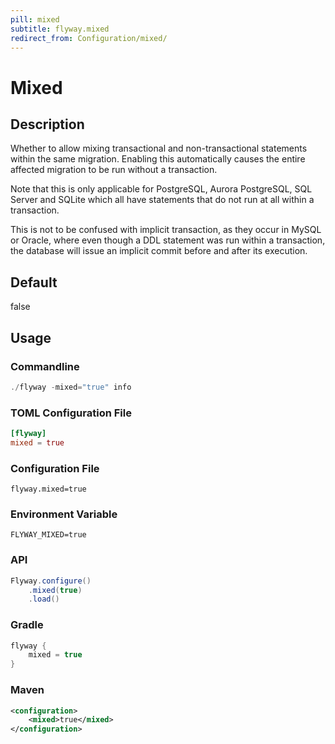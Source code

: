 ```yaml
---
pill: mixed
subtitle: flyway.mixed
redirect_from: Configuration/mixed/
---
```


# Mixed

## Description
Whether to allow mixing transactional and non-transactional statements within the same migration. Enabling this automatically causes the entire affected migration to be run without a transaction.

Note that this is only applicable for PostgreSQL, Aurora PostgreSQL, SQL Server and SQLite which all have statements that do not run at all within a transaction.

This is not to be confused with implicit transaction, as they occur in MySQL or Oracle, where even though a DDL statement was run within a transaction, the database will issue an implicit commit before and after its execution.

## Default
false

## Usage

### Commandline
```powershell
./flyway -mixed="true" info
```

### TOML Configuration File
```toml
[flyway]
mixed = true
```

### Configuration File
```properties
flyway.mixed=true
```

### Environment Variable
```properties
FLYWAY_MIXED=true
```

### API
```java
Flyway.configure()
    .mixed(true)
    .load()
```

### Gradle
```groovy
flyway {
    mixed = true
}
```

### Maven
```xml
<configuration>
    <mixed>true</mixed>
</configuration>
```
